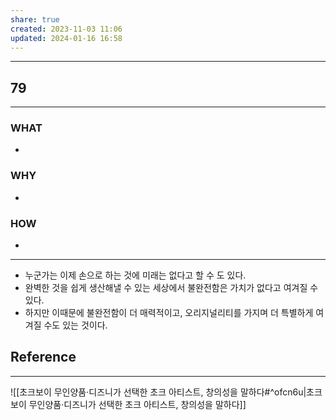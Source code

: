 ```yaml
---
share: true
created: 2023-11-03 11:06
updated: 2024-01-16 16:58
---
```


---
## 79
---
### WHAT
- 
### WHY
- 
### HOW
- 
---
- 누군가는 이제 손으로 하는 것에 미래는 없다고 할 수 도 있다.
- 완벽한 것을 쉽게 생산해낼 수 있는 세상에서 불완전함은 가치가 없다고 여겨질 수 있다.
- 하지만 이때문에 불완전함이 더 매력적이고, 오리지널리티를 가지며 더 특별하게 여겨질 수도 있는 것이다.

## Reference
---
![[초크보이  무인양품·디즈니가 선택한 초크 아티스트, 창의성을 말하다#^ofcn6u|초크보이  무인양품·디즈니가 선택한 초크 아티스트, 창의성을 말하다]]
